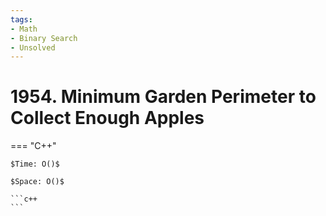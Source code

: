 ```yaml
---
tags:
- Math
- Binary Search
- Unsolved
---
```



# 1954. Minimum Garden Perimeter to Collect Enough Apples

=== "C++"

    $Time: O()$

    $Space: O()$

    ```c++
    ```